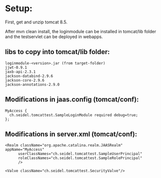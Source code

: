 Setup:
======
First, get and unzip tomcat 8.5.

After mvn clean install, the loginmodule can be installed in tomcat/lib folder and the testservlet can be deployed in 
webapps.

libs to copy into tomcat/lib folder:
------------------------------------
```
loginmodule-<version>.jar (from target-folder)
jjwt-0.9.1
jaxb-api-2.3.1
jackson-databind-2.9.6
jackson-core-2.9.6
jackson-annotations-2.9.0
```

Modifications in jaas.config (tomcat/conf):
-------------------------------------------
```
MyAccess {
  ch.seidel.tomcattest.SampleLoginModule required debug=true;
};
```

Modifications in server.xml (tomcat/conf):
-------------------------------------------
```
<Realm className="org.apache.catalina.realm.JAASRealm" appName="MyAccess"
      userClassNames="ch.seidel.tomcattest.SampleUserPrincipal"
      roleClassNames="ch.seidel.tomcattest.SampleRolePrincipal"
      />

<Valve className="ch.seidel.tomcattest.SecurityValve"/>
```

